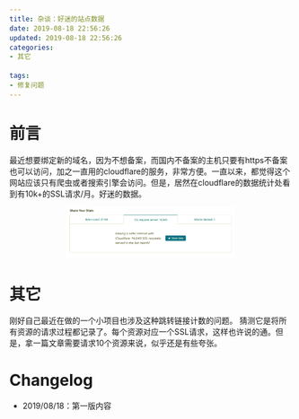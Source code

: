 ```yaml
---
title: 杂谈：好迷的站点数据
date: 2019-08-18 22:56:26
updated: 2019-08-18 22:56:26
categories:
- 其它

tags:
- 修复问题
---
```

# 前言
最近想要绑定新的域名，因为不想备案，而国内不备案的主机只要有https不备案也可以访问，加之一直用的cloudflare的服务，非常方便。一直以来，都觉得这个网站应该只有爬虫或者搜索引擎会访问。但是，居然在cloudflare的数据统计处看到有10k+的SSL请求/月。好迷的数据。
<div style="width: 300px; margin: auto">

![cloudflare stat](https://raw.githubusercontent.com/zhongqin0820/zhongqin0820.github.io/source-articles/source/images/daily/tools/cloudflare-stat.png)
</div>

<!-- more -->
# 其它
刚好自己最近在做的一个小项目也涉及这种跳转链接计数的问题。
猜测它是将所有资源的请求过程都记录了。每个资源对应一个SSL请求，这样也许说的通。但是，拿一篇文章需要请求10个资源来说，似乎还是有些夸张。

# Changelog
- 2019/08/18：第一版内容
